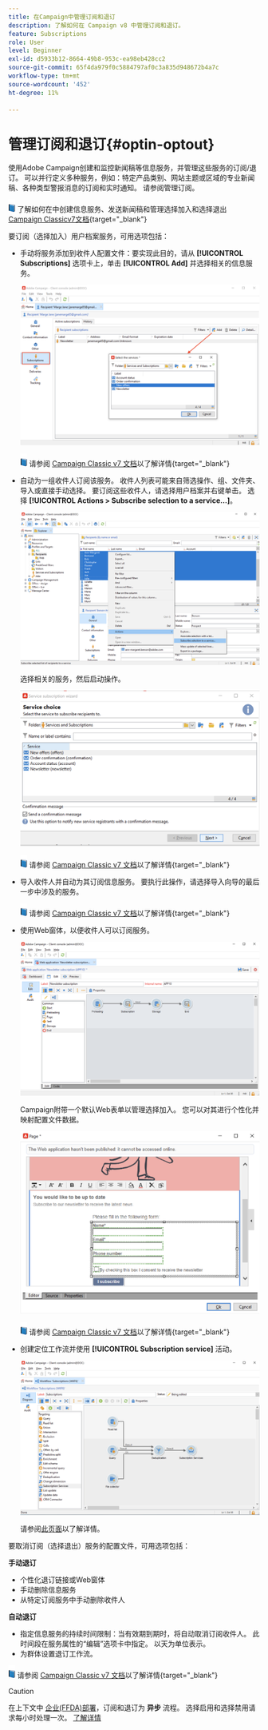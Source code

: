 ```yaml
---
title: 在Campaign中管理订阅和退订
description: 了解如何在 Campaign v8 中管理订阅和退订。
feature: Subscriptions
role: User
level: Beginner
exl-id: d5933b12-8664-49b8-953c-ea98eb428cc2
source-git-commit: 65f4da979f0c5884797af0c3a835d948672b4a7c
workflow-type: tm+mt
source-wordcount: '452'
ht-degree: 11%

---
```


# 管理订阅和退订{#optin-optout}

使用Adobe Campaign创建和监控新闻稿等信息服务，并管理这些服务的订阅/退订。 可以并行定义多种服务，例如：特定产品类别、网站主题或区域的专业新闻稿、各种类型警报消息的订阅和实时通知。 请参阅管理订阅。

![](../assets/do-not-localize/book.png) 了解如何在中创建信息服务、发送新闻稿和管理选择加入和选择退出 [Campaign Classicv7文档](https://experienceleague.adobe.com/docs/campaign-classic/using/sending-messages/subscriptions-and-referrals/managing-subscriptions.html){target="_blank"}

要订阅（选择加入）用户档案服务，可用选项包括：

* 手动将服务添加到收件人配置文件：要实现此目的，请从 **[!UICONTROL Subscriptions]** 选项卡上，单击 **[!UICONTROL Add]** 并选择相关的信息服务。

   ![](assets/subscribe-to-a-service.png)

   ![](../assets/do-not-localize/book.png) 请参阅 [Campaign Classic v7 文档](https://experienceleague.adobe.com/docs/campaign-classic/using/getting-started/profile-management/editing-a-profile.html#deliveries-tab)以了解详情{target="_blank"}

* 自动为一组收件人订阅该服务。 收件人列表可能来自筛选操作、组、文件夹、导入或直接手动选择。 要订阅这些收件人，请选择用户档案并右键单击。 选择 **[!UICONTROL Actions > Subscribe selection to a service...]**。

   ![](assets/subscribe-selection.png)

   选择相关的服务，然后启动操作。

   ![](assets/subscribe-confirm.png)

   ![](../assets/do-not-localize/book.png) 请参阅 [Campaign Classic v7 文档](https://experienceleague.adobe.com/docs/campaign-classic/using/getting-started/profile-management/editing-a-profile.html#deliveries-tab)以了解详情{target="_blank"}


* 导入收件人并自动为其订阅信息服务。 要执行此操作，请选择导入向导的最后一步中涉及的服务。

   ![](../assets/do-not-localize/book.png) 请参阅 [Campaign Classic v7 文档](https://experienceleague.adobe.com/docs/campaign-classic/using/getting-started/importing-and-exporting-data/generic-imports-exports/executing-import-jobs.html#step-5---additional-step-when-importing-recipients)以了解详情{target="_blank"}

* 使用Web窗体，以便收件人可以订阅服务。

   ![](assets/opt-in-webapp.png)

   Campaign附带一个默认Web表单以管理选择加入。 您可以对其进行个性化并映射配置文件数据。

   ![](assets/web-app.png)

   ![](../assets/do-not-localize/book.png) 请参阅 [Campaign Classic v7 文档](https://experienceleague.adobe.com/docs/campaign-classic/using/designing-content/web-forms/use-cases--web-forms.html#create-a-subscription--form-with-double-opt-in)以了解详情{target="_blank"}


* 创建定位工作流并使用 **[!UICONTROL Subscription service]** 活动。

   ![](assets/wf-subscription.png)

   请参阅[此页面](https://experienceleague.adobe.com/docs/campaign/automation/workflows/wf-activities/targeting-activities/subscription-services.html)以了解详情。

要取消订阅（选择退出）服务的配置文件，可用选项包括：

**手动退订**

* 个性化退订链接或Web窗体
* 手动删除信息服务
* 从特定订阅服务中手动删除收件人

**自动退订**

* 指定信息服务的持续时间限制：当有效期到期时，将自动取消订阅收件人。 此时间段在服务属性的“编辑”选项卡中指定。 以天为单位表示。
* 为群体设置退订工作流。

![](../assets/do-not-localize/book.png) 请参阅 [Campaign Classic v7 文档](https://experienceleague.adobe.com/docs/campaign-classic/using/sending-messages/subscriptions-and-referrals/managing-subscriptions.html#unsubscribing-a-recipient-from-a-service)以了解详情{target="_blank"}


>[!CAUTION]
>
>在上下文中 [企业(FFDA)部署](../architecture/enterprise-deployment.md)，订阅和退订为 **异步** 流程。 选择启用和选择禁用请求每小时处理一次。 [了解详情](../architecture/new-apis.md#sub-apis)

<!--
You can also enable your delivery recipients to forward messages to a friend. To do this, insert the relevant links into your delivery. You may then track this sharing process as well as the number of visits to the concerned pages. 

![](../assets/do-not-localize/book.png) For more on this capability, refer to [Campaign Classic v7 documentation](https://experienceleague.adobe.com/docs/campaign-classic/using/sending-messages/subscriptions-and-referrals/viral-and-social-marketing.html#viral-marketing--forward-to-a-friend){target="_blank"}
-->
